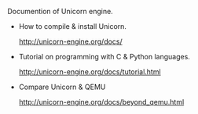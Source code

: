 Documention of Unicorn engine.

* How to compile & install Unicorn.

	http://unicorn-engine.org/docs/

* Tutorial on programming with C & Python languages.

	http://unicorn-engine.org/docs/tutorial.html

* Compare Unicorn & QEMU

	http://unicorn-engine.org/docs/beyond_qemu.html
